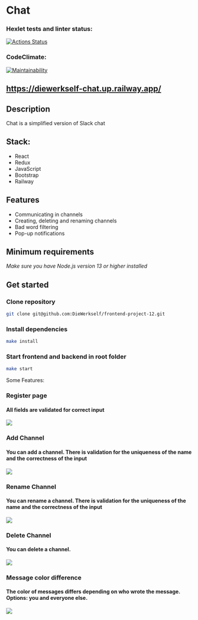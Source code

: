 # Chat

### Hexlet tests and linter status:

[![Actions Status](https://github.com/DieWerkself/frontend-project-12/workflows/hexlet-check/badge.svg)](https://github.com/DieWerkself/frontend-project-12/actions)

### CodeClimate:

[![Maintainability](https://api.codeclimate.com/v1/badges/9437e2f6fc219ce8fddd/maintainability)](https://codeclimate.com/github/DieWerkself/frontend-project-12/maintainability)

## https://diewerkself-chat.up.railway.app/

## Description

Chat is a simplified version of Slack chat

## Stack:

- React
- Redux
- JavaScript
- Bootstrap
- Railway

## Features

- Communicating in channels
- Creating, deleting and renaming channels
- Bad word filtering
- Pop-up notifications

## Minimum requirements

_Make sure you have Node.js version 13 or higher installed_

## Get started

### Clone repository

```bash
git clone git@github.com:DieWerkself/frontend-project-12.git
```

### Install dependencies

```bash
make install
```

### Start frontend and backend in root folder

```bash
make start
```
Some Features:

### Register page
#### All fields are validated for correct input
<img src='https://github.com/DieWerkself/frontend-project-12/assets/71588929/7d1ed17e-e34f-4949-84a0-e1396b2090d2'>

### Add Channel
#### You can add a channel. There is validation for the uniqueness of the name and the correctness of the input
<img src='https://github.com/DieWerkself/frontend-project-12/assets/71588929/00379ea8-42bd-40ae-a78b-610d8aeb6a69'>

### Rename Channel
#### You can rename a channel. There is validation for the uniqueness of the name and the correctness of the input
<img src='https://github.com/DieWerkself/frontend-project-12/assets/71588929/68325f10-81bf-4bcc-bf5d-253d4359cf63'>

### Delete Channel
#### You can delete a channel.
<img src='https://github.com/DieWerkself/frontend-project-12/assets/71588929/84f015f2-20ab-454c-a4e0-0b3626709d75'>


### Message color difference
#### The color of messages differs depending on who wrote the message. Options: you and everyone else.
<img src='https://github.com/DieWerkself/frontend-project-12/assets/71588929/f525eefc-e239-4c21-bd0c-e31443c1ff71'>

